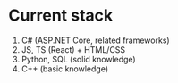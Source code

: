 <h1><b>Current stack</b></h1>
<ol>
  <li>C# (ASP.NET Core, related frameworks)</li>
  <li>JS, TS (React) + HTML/CSS</li>
  <li>Python, SQL (solid knowledge)</li>
  <li>C++ (basic knowledge)</li>
</ol>
